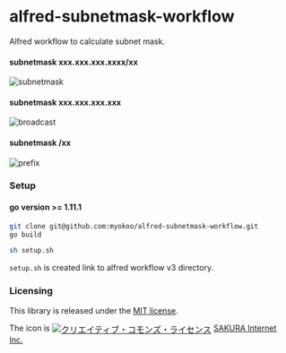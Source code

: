 # alfred-subnetmask-workflow

Alfred workflow to calculate subnet mask.

#### subnetmask xxx.xxx.xxx.xxxx/xx
![subnetmask](https://user-images.githubusercontent.com/1995330/49699178-69888b80-fc11-11e8-9cf5-56b16b9263c9.gif)


#### subnetmask xxx.xxx.xxx.xxx
![broadcast](https://user-images.githubusercontent.com/1995330/49859147-26f5c780-fe3a-11e8-94b0-e2234e967d0a.gif)

#### subnetmask /xx
![prefix](https://user-images.githubusercontent.com/1995330/49699181-70af9980-fc11-11e8-931d-1f8d5a545e9c.gif)



### Setup

#### go version >= 1.11.1

```bash
git clone git@github.com:myokoo/alfred-subnetmask-workflow.git
go build

sh setup.sh
```

`setup.sh` is created link to alfred workflow v3 directory.

### Licensing
This library is released under the [MIT license][license].

The icon is <a href="http://creativecommons.org/licenses/by/4.0/" rel="license"><img style="border-width: 0; font-size: 15px; vertical-align: middle;" src="https://i.creativecommons.org/l/by/4.0/80x15.png" alt="クリエイティブ・コモンズ・ライセンス" /></a> [SAKURA Internet Inc.](https://knowledge.sakura.ad.jp/4724/)

[license]: ./LICENSE
